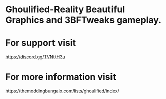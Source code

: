 # Ghoulified-Reality Beautiful Graphics and 3BFTweaks gameplay.
# For support visit
https://discord.gg/TVNttH3u
# For more information visit
https://themoddingbungalo.com/lists/ghoulified/index/

